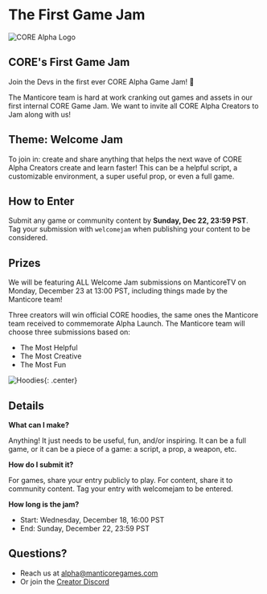# The First Game Jam 

![CORE Alpha Logo](../img/Events/core_alpha_logo.png)

## CORE's First Game Jam  

Join the Devs in the first ever CORE Alpha Game Jam! :tada:

The Manticore team is hard at work cranking out games and assets in our first internal CORE Game Jam. We want to invite all CORE Alpha Creators to Jam along with us!

## Theme: Welcome Jam
To join in: create and share anything that helps the next wave of CORE Alpha Creators create and learn faster!  This can be a helpful script, a customizable environment, a super useful prop, or even a full game.

## How to Enter
Submit any game or community content by **Sunday, Dec 22, 23:59 PST**. Tag your submission with `welcomejam` when publishing your content to be considered.

## Prizes

We will be featuring ALL Welcome Jam submissions on ManticoreTV on Monday, December 23 at 13:00 PST, including things made by the Manticore team!

Three creators will win official CORE hoodies, the same ones the Manticore team received to commemorate Alpha Launch. The Manticore team will choose three submissions based on:
- The Most Helpful
- The Most Creative
- The Most Fun

![Hoodies](../img/Events/hoodies.png){: .center}

## Details

**What can I make?**

Anything! It just needs to be useful, fun, and/or inspiring. It can be a full game, or it can be a piece of a game: a script, a prop, a weapon, etc.
 
**How do I submit it?**

For games, share your entry publicly to play. For content, share it to community content. Tag your entry with welcomejam to be entered.
 
**How long is the jam?**

- Start: Wednesday, December 18, 16:00 PST
- End: Sunday, December 22, 23:59 PST

## Questions?
* Reach us at alpha@manticoregames.com
* Or join the [Creator Discord](../discord/)




